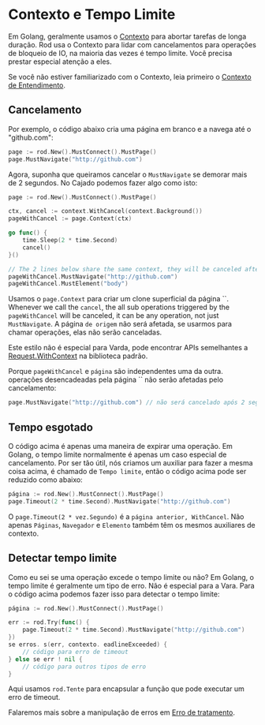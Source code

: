 # Contexto e Tempo Limite

Em Golang, geralmente usamos o [Contexto](https://golang.org/pkg/context/) para abortar tarefas de longa duração. Rod usa o Contexto para lidar com cancelamentos para operações de bloqueio de IO, na maioria das vezes é tempo limite. Você precisa prestar especial atenção a eles.

Se você não estiver familiarizado com o Contexto, leia primeiro o [Contexto de Entendimento](understand-context.md).

## Cancelamento

Por exemplo, o código abaixo cria uma página em branco e a navega até o "github.com":

```go
page := rod.New().MustConnect().MustPage()
page.MustNavigate("http://github.com")
```

Agora, suponha que queiramos cancelar o `MustNavigate` se demorar mais de 2 segundos. No Cajado podemos fazer algo como isto:

```go
page := rod.New().MustConnect().MustPage()

ctx, cancel := context.WithCancel(context.Background())
pageWithCancel := page.Context(ctx)

go func() {
    time.Sleep(2 * time.Second)
    cancel()
}()

// The 2 lines below share the same context, they will be canceled after 2 seconds in total
pageWithCancel.MustNavigate("http://github.com") 
pageWithCancel.MustElement("body")  
```

Usamos o `page.Context` para criar um clone superficial da página ``. Whenever we call the `cancel`, the all sub operations triggered by the `pageWithCancel` will be canceled, it can be any operation, not just `MustNavigate`. A página `de origem` não será afetada, se usarmos para chamar operações, elas não serão canceladas.

Este estilo não é especial para Varda, pode encontrar APIs semelhantes a [Request.WithContext](https://golang.org/pkg/net/http/#Request.WithContext) na biblioteca padrão.

Porque `pageWithCancel` e `página` são independentes uma da outra. operações desencadeadas pela página `` não serão afetadas pelo cancelamento:

```go
page.MustNavigate("http://github.com") // não será cancelado após 2 segundos
```

## Tempo esgotado

O código acima é apenas uma maneira de expirar uma operação. Em Golang, o tempo limite normalmente é apenas um caso especial de cancelamento. Por ser tão útil, nós criamos um auxiliar para fazer a mesma coisa acima, é chamado de `Tempo limite`, então o código acima pode ser reduzido como abaixo:

```go
página := rod.New().MustConnect().MustPage()
page.Timeout(2 * time.Second).MustNavigate("http://github.com")
```

O `page.Timeout(2 * vez.Segundo)` é a `página anterior, WithCancel`. Não apenas `Páginas`, `Navegador` e `Elemento` também têm os mesmos auxiliares de contexto.

## Detectar tempo limite

Como eu sei se uma operação excede o tempo limite ou não? Em Golang, o tempo limite é geralmente um tipo de erro. Não é especial para a Vara. Para o código acima podemos fazer isso para detectar o tempo limite:

```go
página := rod.New().MustConnect().MustPage()

err := rod.Try(func() {
    page.Timeout(2 * time.Second).MustNavigate("http://github.com")
})
se erros. s(err, contexto. eadlineExceeded) {
    // código para erro de timeout
} else se err ! nil {
    // código para outros tipos de erro
}
```

Aqui usamos `rod.Tente` para encapsular a função que pode executar um erro de timeout.

Falaremos mais sobre a manipulação de erros em [Erro de tratamento](error-handling.md).
